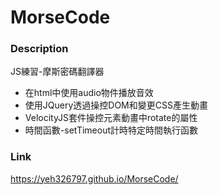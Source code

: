 # MorseCode

### Description
  JS練習-摩斯密碼翻譯器
  
  + 在html中使用audio物件播放音效
  + 使用JQuery透過操控DOM和變更CSS產生動畫
  + VelocityJS套件操控元素動畫中rotate的屬性
  + 時間函數-setTimeout計時特定時間執行函數

### Link
https://yeh326797.github.io/MorseCode/